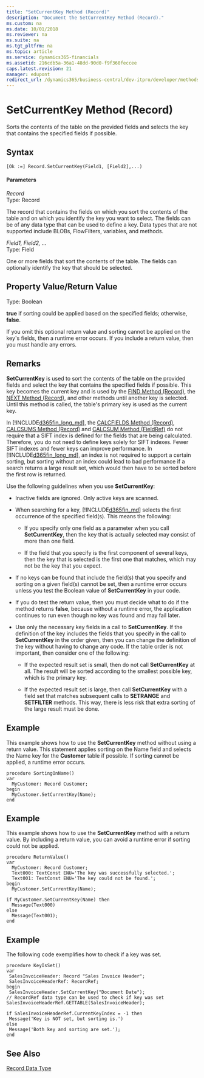 ```yaml
---
title: "SetCurrentKey Method (Record)"
description: "Document the SetCurrentKey Method (Record)."
ms.custom: na
ms.date: 10/01/2018
ms.reviewer: na
ms.suite: na
ms.tgt_pltfrm: na
ms.topic: article
ms.service: dynamics365-financials
ms.assetid: 216cdb5a-36a1-48dd-90d0-f9f360feccee
caps.latest.revision: 21
manager: edupont
redirect_url: /dynamics365/business-central/dev-itpro/developer/methods-auto/library
---
```


 

<!--
Additional changes were made based on the following information provided in the deliverable's description: 

"What has changed:
Before NAV2016 SetCurrentKey method was setting a Key on a record and applied sorting on the key fields. When setting the key and sorting was successful this method returned TRUE. Otherwise it was false.

In NAV2016 this method got extended. In the case when key could not be set (might not exist or be disabled), sorting on the given fields is still applied. SetCurrentKey will then return TRUE, if the key was not set, but sorting was applied."
-->
# SetCurrentKey Method (Record)
Sorts the contents of the table on the provided fields and selects the key that contains the specified fields if possible. 
  
## Syntax  
  
```   
[Ok :=] Record.SetCurrentKey(Field1, [Field2],...)  
```  
  
#### Parameters  
*Record*  
Type: Record  
  
The record that contains the fields on which you sort the contents of the table and on which you identify the key you want to select. The fields can be of any data type that can be used to define a key. Data types that are not supported include BLOBs, FlowFilters, variables, and methods.  
  
*Field1, Field2, …*  
Type: Field  
  
One or more fields that sort the contents of the table. The fields can optionally identify the key that should be selected.
  
## Property Value/Return Value  
Type: Boolean  
  
**true** if sorting could be applied based on the specified fields; otherwise, **false**.  

If you omit this optional return value and sorting cannot be applied on the key's fields, then a runtime error occurs. If you include a return value, then you must handle any errors.  
  
## Remarks  
**SetCurrentKey** is used to sort the contents of the table on the provided fields and select the key that contains the specified fields if possible. This key becomes the current key and is used by the [FIND Method \(Record\)](devenv-FIND-Method-Record.md), the [NEXT Method \(Record\)](devenv-NEXT-Method-Record.md), and other methods until another key is selected. Until this method is called, the table's primary key is used as the current key.  
  
In [!INCLUDE[d365fin_long_md](../includes/d365fin_long_md.md)], the [CALCFIELDS Method \(Record\)](devenv-CALCFIELDS-Method-Record.md), [CALCSUMS Method \(Record\)](devenv-CALCSUMS-Method-Record.md) and [CALCSUM Method \(FieldRef\)](devenv-CALCSUM-Method-FieldRef.md) do not require that a SIFT index is defined for the fields that are being calculated. Therefore, you do not need to define keys solely for SIFT indexes. Fewer SIFT indexes and fewer keys can improve performance. In [!INCLUDE[d365fin_long_md](../includes/d365fin_long_md.md)], an index is not required to support a certain sorting, but sorting without an index could lead to bad performance if a search returns a large result set, which would then have to be sorted before the first row is returned.  
  
Use the following guidelines when you use **SetCurrentKey**:  
  
-   Inactive fields are ignored. Only active keys are scanned.  
  
-   When searching for a key, [!INCLUDE[d365fin_md](../includes/d365fin_md.md)] selects the first occurrence of the specified field\(s\). This means the following:  
  
    -   If you specify only one field as a parameter when you call **SetCurrentKey**, then the key that is actually selected may consist of more than one field.  
  
    -   If the field that you specify is the first component of several keys, then the key that is selected is the first one that matches, which may not be the key that you expect.  
  
-   If no keys can be found that include the field\(s\) that you specify and sorting on a given field\(s\) cannot be set, then a runtime error occurs unless you test the Boolean value of **SetCurrentKey** in your code.  
  
-   If you do test the return value, then you must decide what to do if the method returns **false**, because without a runtime error, the application continues to run even though no key was found and may fail later.  
  
-   Use only the necessary key fields in a call to **SetCurrentKey**. If the definition of the key includes the fields that you specify in the call to **SetCurrentKey** in the order given, then you can change the definition of the key without having to change any code. If the table order is not important, then consider one of the following:  
  
    -   If the expected result set is small, then do not call **SetCurrentKey** at all. The result will be sorted according to the smallest possible key, which is the primary key.  
  
    -   If the expected result set is large, then call **SetCurrentKey** with a field set that matches subsequent calls to **SETRANGE** and **SETFILTER** methods. This way, there is less risk that extra sorting of the large result must be done.  
  
## Example  
This example shows how to use the **SetCurrentKey** method without using a return value. This statement applies sorting on the Name field and selects the Name key for the **Customer** table if possible. If sorting cannot be applied, a runtime error occurs.
  
```  
procedure SortingOnName()
var 
  MyCustomer: Record Customer;
begin
  MyCustomer.SetCurrentKey(Name);  
end
```  
 

## Example  
This example shows how to use the **SetCurrentKey** method with a return value. By including a return value, you can avoid a runtime error if sorting could not be applied.
 
```  
procedure ReturnValue()
var 
  MyCustomer: Record Customer;
  Text000: TextConst ENU='The key was successfully selected.';
  Text001: TextConst ENU='The key could not be found.';
begin
  MyCustomer.SetCurrentKey(Name);

if MyCustomer.SetCurrentKey(Name) then  
  Message(Text000)  
else  
  Message(Text001);
end  
```  


## Example
The following code exemplifies how to check if a key was set.

 ```
procedure KeyIsSet()
var 
  SalesInvoiceHeader: Record "Sales Invoice Header";
  SalesInvoiceHeaderRef: RecordRef;
begin
  SalesInvoiceHeader.SetCurrentKey("Document Date"); 
// RecordRef data type can be used to check if key was set
SalesInvoiceHeaderRef.GETTABLE(SalesInvoiceHeader); 

if SalesInvoiceHeaderRef.CurrentKeyIndex = -1 then
  Message('Key is NOT set, but sorting is.')
else
  Message('Both key and sorting are set.'); 
end
 ```
  
## See Also  
 [Record Data Type](../datatypes/devenv-Record-Data-Type.md)